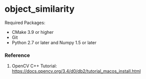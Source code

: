 # object_similarity

Required Packages:
* CMake 3.9 or higher
* Git
* Python 2.7 or later and Numpy 1.5 or later

### Reference
1. OpenCV C++ Tutorial: https://docs.opencv.org/3.4/d0/db2/tutorial_macos_install.html

